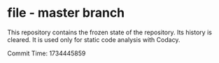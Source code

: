 # file - master branch

This repository contains the frozen state of the repository.
Its history is cleared. It is used only for static code
analysis with Codacy.

Commit Time: 1734445859